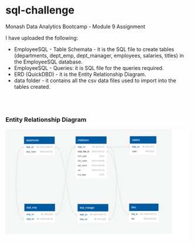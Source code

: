 # sql-challenge
Monash Data Analytics Bootcamp - Module 9 Assignment 

I have uploaded the following:
  - EmployeeSQL - Table Schemata - it is the SQL file to create tables (departments, dept_emp, dept_manager, employees, salaries, titles) in the EmployeeSQL database.
  - EmployeeSQL - Queries:  it is SQL file for the queries required.
  - ERD (QuickDBD) - it is the Entity Relationship Diagram.
  - data folder - it contains all the csv data files used to import into the tables created.

<br/><br/>
### Entity Relationship Diagram
![alt text](https://github.com/Roy-Ip/sql-challenge/blob/main/ERD%20(QuickDBD).png)
